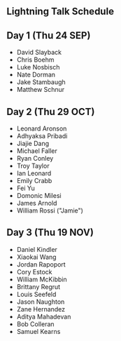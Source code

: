 ## Lightning Talk Schedule

## Day 1 (Thu 24 SEP)

* David Slayback
* Chris Boehm
* Luke Nosbisch
* Nate Dorman
* Jake Stambaugh
* Matthew Schnur

## Day 2 (Thu 29 OCT)

* Leonard Aronson
* Adhyaksa Pribadi
* Jiajie Dang
* Michael Faller
* Ryan Conley
* Troy Taylor
* Ian Leonard
* Emily Crabb
* Fei Yu
* Domonic Milesi
* James Arnold
* William Rossi ("Jamie")

## Day 3 (Thu 19 NOV)

* Daniel Kindler
* Xiaokai Wang
* Jordan Rapoport
* Cory Estock
* William McKibbin
* Brittany Regrut
* Louis Seefeld
* Jason Naughton
* Zane Hernandez
* Aditya Mahadevan
* Bob Colleran
* Samuel Kearns
